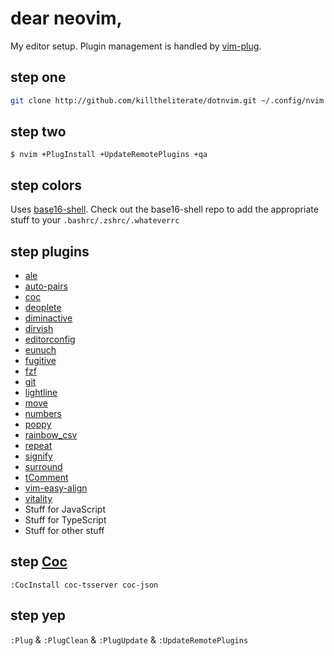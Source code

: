 # dear neovim,

My editor setup. Plugin management is handled by [vim-plug](http://github.com/junegunn/vim-plug).

## step one

```bash
git clone http://github.com/killtheliterate/dotnvim.git ~/.config/nvim
```

## step two

`$ nvim +PlugInstall +UpdateRemotePlugins +qa`

## step colors

Uses [base16-shell](https://github.com/chriskempson/base16-shell). Check out
the base16-shell repo to add the appropriate stuff to your 
`.bashrc/.zshrc/.whateverrc`

## step plugins

* [ale](https://github.com/w0rp/ale)
* [auto-pairs](http://github.com/jiangmiao/auto-pairs)
* [coc](https://github.com/neoclide/coc.nvim)
* [deoplete](http://github.com/sjl/shougo/deoplete.nvim)
* [diminactive](https://github.com/blueyed/vim-diminactive)
* [dirvish](https://github.com/justinmk/vim-dirvish)
* [editorconfig](http://github.com/editorconfig/editorconfig-vim)
* [eunuch](http://github.com/tpope/vim-eunuch)
* [fugitive](http://github.com/tpope/vim-fugitive)
* [fzf](http://github.com/junegunn/fzf.vim)
* [git](http://github.com/tpope/vim-git)
* [lightline](http://github.com/itchyny/lightline.vim)
* [move](http://github.com/matze/vim-move)
* [numbers](http://github.com/myusuf3/numbers.vim)
* [poppy](http://github.com/bounceme/poppy.vim)
* [rainbow_csv](https://github.com/mechatroner/rainbow_csv)
* [repeat](http://github.com/tpope/vim-repeat)
* [signify](http://github.com/mhinz/vim-signify)
* [surround](http://github.com/tpope/vim-surround)
* [tComment](http://github.com/tomtom/tcomment_vim)
* [vim-easy-align](https://github.com/junegunn/vim-easy-align)
* [vitality](http://github.com/sjl/vitality.vim)
* Stuff for JavaScript
* Stuff for TypeScript
* Stuff for other stuff

## step [Coc](https://github.com/neoclide/coc.nvim)

`:CocInstall coc-tsserver coc-json`

## step yep

`:Plug` & `:PlugClean` & `:PlugUpdate` & `:UpdateRemotePlugins`
